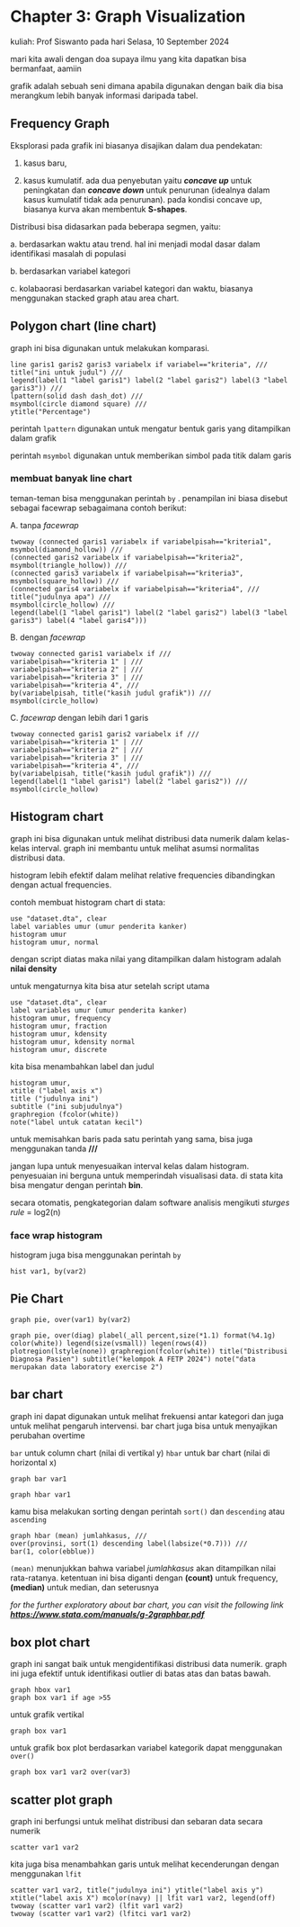 # Chapter 3: Graph Visualization
kuliah: Prof Siswanto pada hari Selasa, 10 September 2024

mari kita awali dengan doa supaya ilmu yang kita dapatkan bisa bermanfaat, aamiin

grafik adalah sebuah seni dimana apabila digunakan dengan baik dia bisa merangkum lebih banyak informasi daripada tabel.

## Frequency Graph
Eksplorasi pada grafik ini biasanya disajikan dalam dua pendekatan:

1) kasus baru,

2) kasus kumulatif. ada dua penyebutan yaitu _**concave up**_ untuk peningkatan dan _**concave down**_ untuk penurunan (idealnya dalam kasus kumulatif tidak ada penurunan). pada kondisi concave up, biasanya kurva akan membentuk **S-shapes**.

Distribusi bisa didasarkan pada beberapa segmen, yaitu:

a. berdasarkan waktu atau trend. hal ini menjadi modal dasar dalam identifikasi masalah di populasi

b. berdasarkan variabel kategori

c. kolabaorasi berdasarkan variabel kategori dan waktu, biasanya menggunakan stacked graph atau area chart.

## Polygon chart (line chart)
graph ini bisa digunakan untuk melakukan komparasi.

```{stata}
line garis1 garis2 garis3 variabelx if variabel=="kriteria", ///
title("ini untuk judul") ///
legend(label(1 "label garis1") label(2 "label garis2") label(3 "label garis3")) ///
lpattern(solid dash dash_dot) ///
msymbol(circle diamond square) ///
ytitle("Percentage")
```
perintah `lpattern` digunakan untuk mengatur bentuk garis yang ditampilkan dalam grafik

perintah `msymbol` digunakan untuk memberikan simbol pada titik dalam garis

### membuat banyak line chart

teman-teman bisa menggunakan perintah `by` . penampilan ini biasa disebut sebagai facewrap sebagaimana contoh berikut:

A. tanpa _facewrap_
```{stata}
twoway (connected garis1 variabelx if variabelpisah=="kriteria1", msymbol(diamond_hollow)) ///
(connected garis2 variabelx if variabelpisah=="kriteria2", msymbol(triangle_hollow)) ///
(connected garis3 variabelx if variabelpisah=="kriteria3", msymbol(square_hollow)) ///
(connected garis4 variabelx if variabelpisah=="kriteria4", ///
title("judulnya apa") ///
msymbol(circle_hollow) ///
legend(label(1 "label garis1") label(2 "label garis2") label(3 "label garis3") label(4 "label garis4")))
```
B. dengan _facewrap_

```{stata}
twoway connected garis1 variabelx if ///
variabelpisah=="kriteria 1" | ///
variabelpisah=="kriteria 2" | ///
variabelpisah=="kriteria 3" | ///
variabelpisah=="kriteria 4", ///
by(variabelpisah, title("kasih judul grafik")) ///
msymbol(circle_hollow)
```

C. _facewrap_ dengan lebih dari 1 garis
```{stata}
twoway connected garis1 garis2 variabelx if ///
variabelpisah=="kriteria 1" | ///
variabelpisah=="kriteria 2" | ///
variabelpisah=="kriteria 3" | ///
variabelpisah=="kriteria 4", ///
by(variabelpisah, title("kasih judul grafik")) ///
legend(label(1 "label garis1") label(2 "label garis2")) ///
msymbol(circle_hollow)
```

## Histogram chart
graph  ini bisa digunakan untuk melihat distribusi data numerik dalam kelas-kelas interval. graph ini membantu untuk melihat asumsi normalitas distribusi data.

histogram lebih efektif dalam melihat relative frequencies dibandingkan dengan actual frequencies.

contoh membuat histogram chart di stata:

```{stata}
use "dataset.dta", clear
label variables umur (umur penderita kanker)
histogram umur
histogram umur, normal
```
dengan script diatas maka nilai yang ditampilkan dalam histogram adalah **nilai density**

untuk mengaturnya kita bisa atur setelah script utama
```{stata}
use "dataset.dta", clear
label variables umur (umur penderita kanker)
histogram umur, frequency
histogram umur, fraction
histogram umur, kdensity
histogram umur, kdensity normal
histogram umur, discrete
```
kita bisa menambahkan label dan judul

```{stata}
histogram umur,
xtitle ("label axis x")
title ("judulnya ini")
subtitle ("ini subjudulnya")
graphregion (fcolor(white))
note("label untuk catatan kecil")
```

untuk memisahkan baris pada satu perintah yang sama, bisa juga menggunakan tanda **///**

jangan lupa untuk menyesuaikan interval kelas dalam histogram. penyesuaian ini berguna untuk memperindah visualisasi data. di stata kita bisa mengatur dengan perintah **bin**.

secara otomatis, pengkategorian dalam software analisis mengikuti _sturges rule_ = log2(n)

### face wrap histogram
histogram juga bisa menggunakan perintah `by`

```{stata}
hist var1, by(var2)
```

## Pie Chart
```{stata}
graph pie, over(var1) by(var2)
```

```{stata}
graph pie, over(diag) plabel(_all percent,size(*1.1) format(%4.1g) color(white)) legend(size(vsmall)) legen(rows(4)) plotregion(lstyle(none)) graphregion(fcolor(white)) title("Distribusi Diagnosa Pasien") subtitle("kelompok A FETP 2024") note("data merupakan data laboratory exercise 2")
```

## bar chart
graph ini dapat digunakan untuk melihat frekuensi antar kategori dan juga untuk melihat pengaruh intervensi. bar chart juga bisa untuk menyajikan perubahan overtime

`bar` untuk column chart (nilai di vertikal y)
`hbar` untuk bar chart (nilai di horizontal x)

```{stata}
graph bar var1
```

```{stata}
graph hbar var1
```

kamu bisa melakukan sorting dengan perintah `sort()` dan `descending` atau `ascending`
```{stata}
graph hbar (mean) jumlahkasus, ///
over(provinsi, sort(1) descending label(labsize(*0.7))) ///
bar(1, color(ebblue))
```
`(mean)` menunjukkan bahwa variabel _jumlahkasus_ akan ditampilkan nilai rata-ratanya. ketentuan ini bisa diganti dengan **(count)** untuk frequency, **(median)** untuk median, dan seterusnya

_for the further exploratory about bar chart, you can visit the following link_ **_https://www.stata.com/manuals/g-2graphbar.pdf_**

## box plot chart
graph ini sangat baik untuk mengidentifikasi distribusi data numerik. graph ini juga efektif untuk identifikasi outlier di batas atas dan batas bawah.

```{stata}
graph hbox var1
graph box var1 if age >55
```
untuk grafik vertikal
```{stata}
graph box var1
```

untuk grafik box plot berdasarkan variabel kategorik dapat menggunakan `over()`
```{stata}
graph box var1 var2 over(var3)
```

## scatter plot graph
graph ini berfungsi untuk melihat distribusi dan sebaran data secara numerik
```{stata}
scatter var1 var2
```

kita juga bisa menambahkan garis untuk melihat kecenderungan dengan menggunakan `lfit`
```{stata}
scatter var1 var2, title("judulnya ini") ytitle("label axis y") xtitle("label axis X") mcolor(navy) || lfit var1 var2, legend(off)
twoway (scatter var1 var2) (lfit var1 var2)
twoway (scatter var1 var2) (lfitci var1 var2)
```
